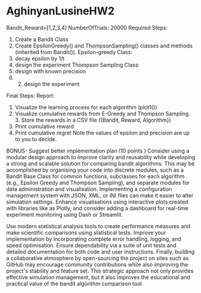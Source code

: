 # AghinyanLusineHW2

Bandit_Reward=[1,2,3,4] 
NumberOfTrials: 20000
Required Steps:
1. Create a Bandit Class
2. Create EpsilonGreedy() and ThompsonSampling() classes and methods (inherited
from Bandit()).
Epsilon-greedy Class:
1. decay epsilon by 1/t
2. design the experiment
Thompson Sampling Class:
1. design with known precision
2. 2. design the experiment
  
Final Steps:
Report:
1. Visualize the learning process for each algorithm (plot1())
2. Visualize cumulative rewards from E-Greedy and Thompson Sampling. 3. Store the rewards in a CSV file ({Bandit, Reward, Algorithm})
4. Print cumulative reward
5. Print cumulative regret
Note the values of epsilon and precision are up to you to decide.

BONUS- Suggest better implementation plan (10 points )
Consider using a modular design approach to improve clarity and reusability while developing a strong and scalable 
solution for comparing bandit algorithms. This may be accomplished by organising your code into discrete modules, such as a
Bandit Base Class for common functions, subclasses for each algorithm (e.g., Epsilon Greedy and Thompson Sampling), and separate 
modules for data administration and visualisation. Implementing a configuration management system with JSON, XML, or INI files can
make it easier to alter simulation settings. Enhance visualisations using interactive plots created with libraries like as Plotly,
and consider adding a dashboard for real-time experiment monitoring using Dash or Streamlit.

Use modern statistical analysis tools to create performance measures and make scientific comparisons using statistical tests.
Improve your implementation by incorporating complete error handling, logging, and speed optimisation. Ensure dependability via a 
suite of unit tests and detailed documentation for both code and user instructions. Finally, building a collaborative atmosphere by 
open-sourcing the project on sites such as GitHub may encourage community contributions while also improving the project's stability 
and feature set. This strategic approach not only provides effective simulation management, but it also improves the educational and 
practical value of the bandit algorithm comparison tool.


